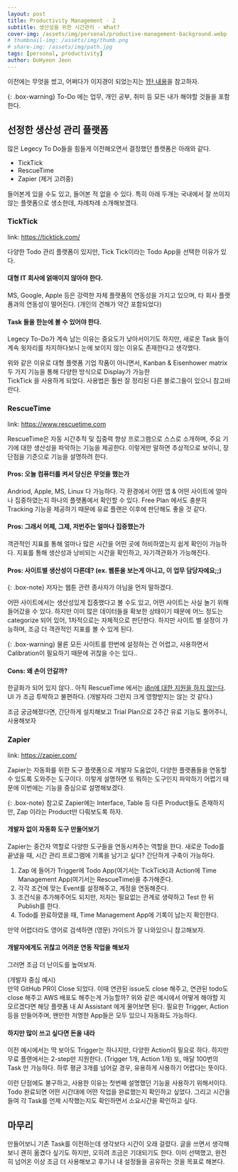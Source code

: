 ```yaml
---
layout: post
title: Productivity Management - 2
subtitle: 생산성을 위한 시간관리 - What?
cover-img: /assets/img/personal/productive-management-background.webp
# thumbnail-img: /assets/img/thumb.png
# share-img: /assets/img/path.jpg
tags: [personal, productivity]
author: DoHyeon Jeon
---
```


이전에는 무엇을 썼고, 어쩌다가 이지경이 되었는지는 [1탄 내용](https://imraccoon.github.io/2024-05-09-productivity-management-1/)을 참고하자.

{: .box-warning}
To-Do 에는 업무, 개인 공부, 취미 등 모든 내가 해야할 것들을 포함한다.

## 선정한 생산성 관리 플랫폼
많은 Legecy To Do들을 힘들게 이전해오면서 결정했던 플랫폼은 아래와 같다.    
- TickTick
- RescueTime
- Zapier (제거 고려중)

들어본게 있을 수도 있고, 들어본 적 없을 수 있다. 특히 아래 두개는 국내에서 잘 쓰이지 않는 플랫폼으로 생소한데, 차례차례 소개해보겠다.  


### TickTick
link: https://ticktick.com/

다양한 Todo 관리 플랫폼이 있지만, Tick Tick이라는 Todo App을 선택한 이유가 있다.  

#### 대형 IT 회사에 얽매이지 않아야 한다.
MS, Google, Apple 등은 강력한 자체 플랫폼의 연동성을 가지고 있으며, 타 회사 플랫폼과의 연동성이 떨어진다. (개인의 견해가 약간 포함되었다)  

#### Task 들을 한눈에 볼 수 있어야 한다.
Legecy To-Do가 계속 남는 이유는 중요도가 낮아서이기도 하지만, 새로운 Task 들이 계속 윗자리를 차지하다보니 눈에 보이지 않는 이유도 존재한다고 생각했다.  

위와 같은 이유로 대형 플랫폼 기업 작품이 아니면서, Kanban & Eisenhower matrix 두 가지 기능을 통해 다양한 방식으로 Display가 가능한  
TickTick 을 사용하게 되었다. 사용법은 훨씬 잘 정리된 다른 블로그들이 있으니 참고바란다.  


### RescueTime
link: https://www.rescuetime.com

RescueTime은 자동 시간추적 및 집중력 향상 프로그램으로 스스로 소개하며, 주요 기기에 대한 생산성을 파악하는 기능을 제공한다. 이렇게만 말하면 추상적으로 보이니, 장단점을 기준으로 기능을 설명하려 한다.  

#### Pros: 오늘 컴퓨터를 켜서 당신은 무엇을 했는가
Andriod, Apple, MS, Linux 다 가능하다. 각 환경에서 어떤 앱 & 어떤 사이트에 얼마나 집중하였는지 하나의 플랫폼에서 확인할 수 있다. Free Plan 에서도 충분히 Tracking 기능을 제공하기 때문에 유료 플랜은 이후에 판단해도 좋을 것 같다.  

#### Pros: 그래서 어제, 그제, 저번주는 얼마나 집중했는가
객관적인 지표를 통해 얼마나 많은 시간을 어떤 곳에 허비하였는지 쉽게 확인이 가능하다. 지표를 통해 생산성과 낭비되는 시간을 확인하고, 자기객관화가 가능해진다.  

#### Pros: 사이트별 생산성이 다른데? (ex. 웹툰을 보는게 아니고, 이 업무 담당자에요;;)

{: .box-note}
저자는 웹툰 관련 종사자가 아님을 먼저 말하겠다. 

어떤 사이트에서는 생산성있게 집중했다고 볼 수도 있고, 어떤 사이트는 사실 놀기 위해 들어갔을 수 있다. 하지만 이미 많은 데이터들을 확보한 상태이기 때문에 어느 정도는 categorize 되어 있어, 1차적으로는 자체적으로 판단한다. 하지만 사이트 별 설정이 가능하며, 조금 더 객관적인 지표를 볼 수 있게 된다.  

{: .box-warning}
물론 모든 사이트를 한번에 설정하는 건 어렵고, 사용하면서 Calibration이 필요하기 때문에 귀찮을 수는 있다..  

#### Cons: 왜 손이 안갈까?
한글화가 되어 있지 않다.. 아직 RescueTime 에서는 [i8n에 대한 지원을 하지 않는다](https://newrescuetime.helpscoutdocs.com/article/372-what-languages-does-rescuetime-support). UI 가 조금 투박하고 불편하다. (개발자라 그런지 크게 영향받지는 않는 것 같다.)  


조금 궁금해졌다면, 간단하게 설치해보고 Trial Plan으로 2주간 유료 기능도 풀어주니, 사용해보자



### Zapier
link: https://zapier.com/

Zapier는 자동화를 위한 도구 플랫폼으로 개발자 도움없이, 다양한 플랫폼들을 연동할 수 있도록 도와주는 도구이다. 이렇게 설명하면 또 뭐하는 도구인지 파악하기 어렵기 때문에 이번에는 기능을 중심으로 설명해보겠다.  

{: .box-note}
참고로 Zapier에는 Interface, Table 등 다른 Product들도 존재하지만, Zap 이라는 Product만 다뤄보도록 하자.  

#### 개발자 없이 자동화 도구 만들어보기
Zapier는 중간자 역할로 다양한 도구들을 연동시켜주는 역할을 한다. 새로운 Todo를 끝냈을 때, 시간 관리 프로그램에 기록을 남기고 싶다? 간단하게 구축이 가능하다.  

1. Zap 에 들어가 Trigger에 Todo App(여기서는 TickTick)과 Action에 Time Management App(여기서는 RescueTime)을 추가해준다.
2. 각각 조건에 맞는 Event를 설정해주고, 계정을 연동해준다.
3. 조건식을 추가해주어도 되지만, 저자는 필요없는 관계로 생략하고 Test 한 뒤 Publish를 한다.
4. Todo를 완료하였을 때, Time Management App에 기록이 남는지 확인한다.

만약 어렵더라도 영어로 검색하면 (영문) 가이드가 잘 나와있으니 참고해보자.  

#### 개발자에게도 귀찮고 어려운 연동 작업을 해보자
그러면 조금 더 난이도를 높여보자.  

(개발자 중심 예시)   
만약 GitHub PR이 Close 되었다. 이때 연관된 issue도 close 해주고, 연관된 todo도 close 해주고 AWS 배포도 해주는게 가능할까? 위와 같은 예시에서 어떻게 해야할 지 모르겠다면 해당 플랫폼 내 AI Assistant 에게 물어보면 된다. 필요한 Trigger, Action 등을 만들어주며, 왠만한 저명한 App들은 모두 있으니 자동화도 가능하다.  

#### 하지만 많이 쓰고 싶다면 돈을 내라
이전 예시에서는 딱 보아도 Trigger는 하나지만, 다양한 Action이 필요로 하다. 하지만 무료 플랜에서는 2-step만 지원한다. (Trigger 1개, Action 1개) 또, 매달 100번의 Task 만 가능하다. 하루 평균 3개를 넘어갈 경우, 유용하게 사용하기 어렵다는 뜻이다.  

이런 단점에도 불구하고, 사용한 이유는 첫번째 설명했던 기능을 사용하기 위해서이다. Todo 완료되면 어떤 시간대에 어떤 작업을 완료했는지 확인하고 싶었다. 그리고 시간을 들여 각 Task를 언제 시작했는지도 확인하면서 소요시간을 확인하고 싶다.  


## 마무리
만들어보니 기존 Task를 이전하는데 생각보다 시간이 오래 걸렸다. 글을 쓰면서 생각해보니 괜히 옮겼다 싶기도 하지만, 오히려 조금은 기대되기도 한다. 이미 선택했고, 완전히 넘어온 이상 조금 더 사용해보고 후기나 내 설정들을 공유하는 것을 목표로 해본다.
